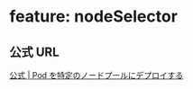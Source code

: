 # feature: nodeSelector




## 公式 URL

[公式 | Pod を特定のノードプールにデプロイする](https://cloud.google.com/kubernetes-engine/docs/how-to/node-pools#deploy)
